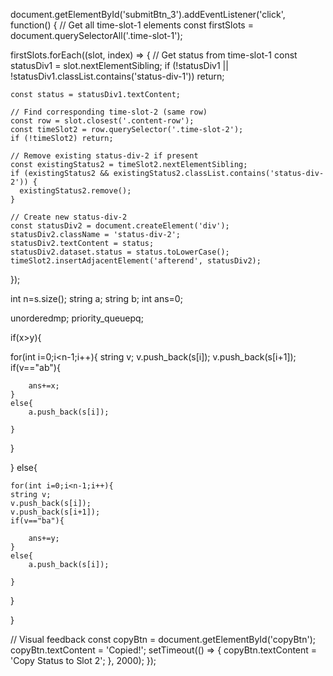 document.getElementById('submitBtn_3').addEventListener('click', function() {
  // Get all time-slot-1 elements
  const firstSlots = document.querySelectorAll('.time-slot-1');
  
  firstSlots.forEach((slot, index) => {
    // Get status from time-slot-1
    const statusDiv1 = slot.nextElementSibling;
    if (!statusDiv1 || !statusDiv1.classList.contains('status-div-1')) return;
    
    const status = statusDiv1.textContent;
    
    // Find corresponding time-slot-2 (same row)
    const row = slot.closest('.content-row');
    const timeSlot2 = row.querySelector('.time-slot-2');
    if (!timeSlot2) return;
    
    // Remove existing status-div-2 if present
    const existingStatus2 = timeSlot2.nextElementSibling;
    if (existingStatus2 && existingStatus2.classList.contains('status-div-2')) {
      existingStatus2.remove();
    }
    
    // Create new status-div-2
    const statusDiv2 = document.createElement('div');
    statusDiv2.className = 'status-div-2';
    statusDiv2.textContent = status;
    statusDiv2.dataset.status = status.toLowerCase();
    timeSlot2.insertAdjacentElement('afterend', statusDiv2);
  });




  int n=s.size();
string a;
string b;
int ans=0;

unordered<map>mp;
priority_queue<int>pq;

if(x>y){


for(int i=0;i<n-1;i++){
    string v;
    v.push_back(s[i]);
    v.push_back(s[i+1]);
    if(v=="ab"){

        ans+=x;
    }
    else{
        a.push_back(s[i]);

    }
}



}
else{

    for(int i=0;i<n-1;i++){
    string v;
    v.push_back(s[i]);
    v.push_back(s[i+1]);
    if(v=="ba"){

        ans+=y;
    }
    else{
        a.push_back(s[i]);

    }
}

}
  
  // Visual feedback
  const copyBtn = document.getElementById('copyBtn');
  copyBtn.textContent = 'Copied!';
  setTimeout(() => {
    copyBtn.textContent = 'Copy Status to Slot 2';
  }, 2000);
});



